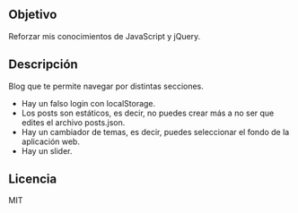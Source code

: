 ## Objetivo
Reforzar mis conocimientos de JavaScript y jQuery.
## Descripción
Blog que te permite navegar por distintas secciones. 
- Hay un falso login con localStorage.
- Los posts son estáticos, es decir, no puedes crear más a no ser que
  edites el archivo posts.json.
- Hay un cambiador de temas, es decir, puedes seleccionar el fondo de la aplicación web.
- Hay un slider.
## Licencia
MIT
